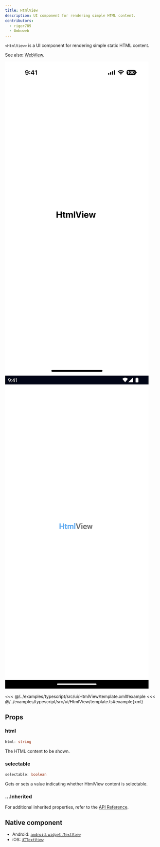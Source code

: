 ```yaml
---
title: HtmlView
description: UI component for rendering simple HTML content.
contributors:
  - rigor789
  - Ombuweb
---
```


`<HtmlView>` is a UI component for rendering simple static HTML content.

See also: [WebView](/ui/web-view).

<DeviceFrame type="ios">
<img src="../assets/images/screenshots/ios/HtmlView.png"/>
</DeviceFrame>
<DeviceFrame type="android">
<img src="../assets/images/screenshots/android/HtmlView.png"/>
</DeviceFrame>

<<< @/../examples/typescript/src/ui/HtmlView/template.xml#example
<<< @/../examples/typescript/src/ui/HtmlView/template.ts#example{xml}

## Props

### html

```ts
html: string
```

The HTML content to be shown.

### selectable

```ts
selectable: boolean
```

Gets or sets a value indicating whether HtmlView content is selectable.

### ...Inherited

For additional inherited properties, refer to the [API Reference](/api/class/HtmlView).

## Native component

- Android: [`android.widget.TextView`](https://developer.android.com/reference/android/widget/TextView.html)
- iOS: [`UITextView`](https://developer.apple.com/documentation/uikit/uitextview)

